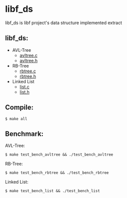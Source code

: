 # libf_ds
  libf_ds is libf project's data structure implemented extract

## libf_ds:
  - AVL-Tree
    - [avltree.c](https://github.com/xzyjj/libf_ds/blob/main/avltree.c)
    - [avltree.h](https://github.com/xzyjj/libf_ds/blob/main/avltree.h)
  - RB-Tree
    - [rbtree.c](https://github.com/xzyjj/libf_ds/blob/main/rbtree.c)
    - [rbtree.h](https://github.com/xzyjj/libf_ds/blob/main/rbtree.h)
  - Linked List
    - [list.c](https://github.com/xzyjj/libf_ds/blob/main/list.c)
    - [list.h](https://github.com/xzyjj/libf_ds/blob/main/list.h)

## Compile:
	$ make all

## Benchmark:
  AVL-Tree:

	$ make test_bench_avltree && ./test_bench_avltree

  RB-Tree:

	$ make test_bench_rbtree && ./test_bench_rbtree

  Linked List:

	$ make test_bench_list && ./test_bench_list
